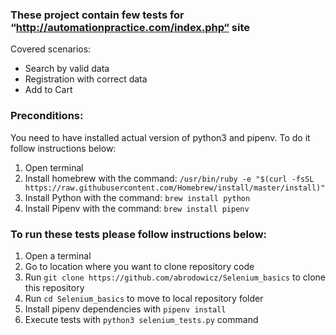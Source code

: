 ### These project contain few tests for “http://automationpractice.com/index.php“ site
Covered scenarios:
- Search by valid data
- Registration with correct data
- Add to Cart

### Preconditions:
You need to have installed actual version of python3 and pipenv. 
To do it follow instructions below:
1. Open terminal
2. Install homebrew with the command:
`/usr/bin/ruby -e "$(curl -fsSL https://raw.githubusercontent.com/Homebrew/install/master/install)"`
3. Install Python with the command: `brew install python`
4. Install Pipenv with the command: `brew install pipenv`

### To run these tests please follow instructions below:
1) Open a terminal
2) Go to location where you want to clone repository code
3) Run `git clone https://github.com/abrodowicz/Selenium_basics` to clone this repository
4) Run `cd Selenium_basics` to move to local repository folder
5) Install pipenv dependencies with `pipenv install`
6) Execute tests with `python3 selenium_tests.py` command